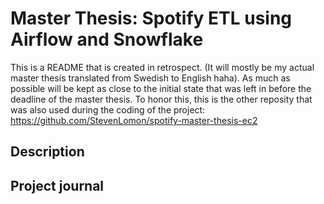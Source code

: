 # Master Thesis: Spotify ETL using Airflow and Snowflake

This is a README that is created in retrospect. (It will mostly be my actual master thesis translated from Swedish to English haha). As much as possible will be kept as close to the initial state that was left in before the deadline of the master thesis. To honor this, this is the other reposity that was also used during the coding of the project:  
https://github.com/StevenLomon/spotify-master-thesis-ec2  

## Description

## Project journal  
